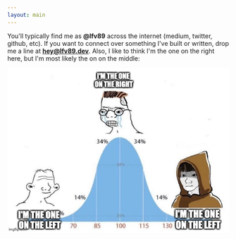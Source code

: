 ```yaml
---
layout: main
---
```


You'll typically find me as **@lfv89** across the internet (medium, twitter, github, etc). If you want to connect over something I've built or written, drop me a line at **hey@lfv89.dev**. Also, I like to think I'm the one on the right here, but I'm most likely the on on the middle:

![image](/assets/images/meme.jpeg)
